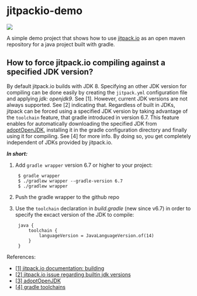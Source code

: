# jitpackio-demo

[![](https://jitpack.io/v/arthurpicht/jitpackio-demo.svg)](https://jitpack.io/#arthurpicht/jitpackio-demo)

A simple demo project that shows how to use [jitpack.io](https://jitpack.io) as an open maven repository for a java project built with gradle.

## How to force jitpack.io compiling against a specified JDK version?

By default jitpack.io builds with JDK 8. Specifying an other JDK version for compiling can be done easily by creating the `jitpack.yml` configuration file and applying *jdk: openjdk9*. See [1]. However, current JDK versions are not always supported. See [2] indicating that. Regardless of built in JDKs, jitpack can be forced using a specified JDK version by taking advantage of the `toolchain` feature, that gradle introduced in version 6.7. This feature enables for automatically downloading the specified JDK from [adoptOpenJDK](https://adoptopenjdk.net), installing it in the gradle configuration directory and finally using it for compiling. See [4] for more info. By doing so, you get completely independent of JDKs provided by jitpack.io.

***In short:***

1. Add `gradle wrapper` version 6.7 or higher to your project:

        $ gradle wrapper
        $ ./gradlew wrapper --gradle-version 6.7
        $ ./gradlew wrapper

2. Push the gradle wrapper to the github repo

2. Use the `toolchain` declaration in *build.gradle* (new since v6.7) in order to specify the excact version of the JDK to compile:

        java {
            toolchain {
                languageVersion = JavaLanguageVersion.of(14)
            }
        }

References:

* [[1] jitpack.io documentation: building](https://jitpack.io/docs/BUILDING/#java-version)
* [[2] jitpack.io issue regarding builtin jdk versions](https://github.com/jitpack/jitpack.io/issues/3845)
* [[3] adoptOpenJDK](https://adoptopenjdk.net)
* [[4] gradle toolchains](https://docs.gradle.org/6.7/userguide/toolchains.html)
